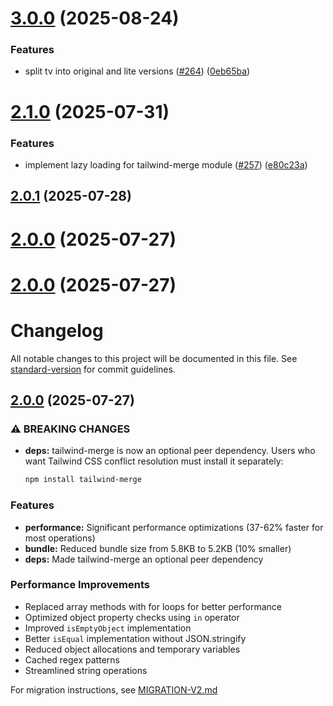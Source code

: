 # [3.0.0](https://github.com/heroui-inc/tailwind-variants/compare/v2.1.0...v3.0.0) (2025-08-24)


### Features

* split tv into original and lite versions  ([#264](https://github.com/heroui-inc/tailwind-variants/issues/264)) ([0eb65ba](https://github.com/heroui-inc/tailwind-variants/commit/0eb65bab81842f27dc9fc09c04f12eb2b5584cc9))



# [2.1.0](https://github.com/heroui-inc/tailwind-variants/compare/v2.0.1...v2.1.0) (2025-07-31)


### Features

* implement lazy loading for tailwind-merge module ([#257](https://github.com/heroui-inc/tailwind-variants/issues/257)) ([e80c23a](https://github.com/heroui-inc/tailwind-variants/commit/e80c23a4b585936f7b5fca2c5c383b8ddaa7d405))



## [2.0.1](https://github.com/heroui-inc/tailwind-variants/compare/v2.0.0...v2.0.1) (2025-07-28)



# [2.0.0](https://github.com/heroui-inc/tailwind-variants/compare/v1.0.0...v2.0.0) (2025-07-27)



# [2.0.0](https://github.com/heroui-inc/tailwind-variants/compare/v1.0.0...v2.0.0) (2025-07-27)



# Changelog

All notable changes to this project will be documented in this file. See [standard-version](https://github.com/conventional-changelog/standard-version) for commit guidelines.

## [2.0.0](https://github.com/heroui-inc/tailwind-variants/compare/v1.1.0...v2.0.0) (2025-07-27)

### ⚠ BREAKING CHANGES

* **deps:** tailwind-merge is now an optional peer dependency. Users who want Tailwind CSS conflict resolution must install it separately:
  ```bash
  npm install tailwind-merge
  ```

### Features

* **performance:** Significant performance optimizations (37-62% faster for most operations)
* **bundle:** Reduced bundle size from 5.8KB to 5.2KB (10% smaller)
* **deps:** Made tailwind-merge an optional peer dependency

### Performance Improvements

* Replaced array methods with for loops for better performance
* Optimized object property checks using `in` operator
* Improved `isEmptyObject` implementation
* Better `isEqual` implementation without JSON.stringify
* Reduced object allocations and temporary variables
* Cached regex patterns
* Streamlined string operations

For migration instructions, see [MIGRATION-V2.md](./MIGRATION-V2.md)